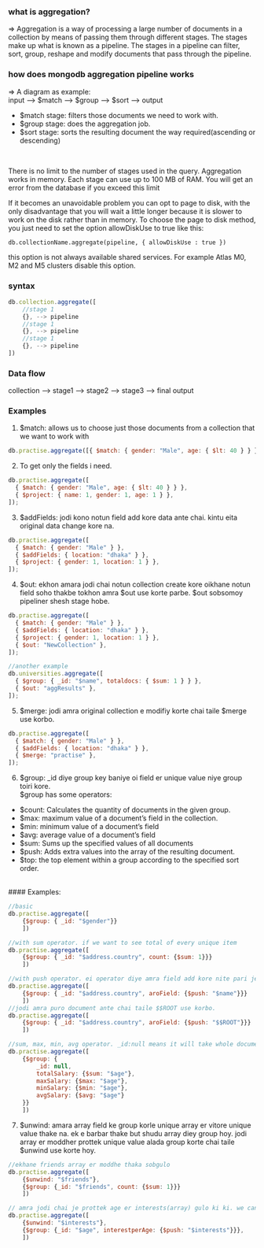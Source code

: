 ### what is aggregation?

=> Aggregation is a way of processing a large number of documents in a collection by means of passing them through different stages. The stages make up what is known as a pipeline. The stages in a pipeline can filter, sort, group, reshape and modify documents that pass through the pipeline.

### how does mongodb aggregation pipeline works

=> A diagram as example: <br>
input --> $match --> $group --> $sort --> output
<br>

- $match stage: filters those documents we need to work with.
- $group stage: does the aggregation job.
- $sort stage: sorts the resulting document the way required(ascending or descending)
<br>
<p>There is no limit to the number of stages used in the query. Aggregation works in memory. Each stage can use up to 100 MB of RAM. You will get an error from the database if you exceed this limit</p>
If it becomes an unavoidable problem you can opt to page to disk, with the only disadvantage that you will wait a little longer because it is slower to work on the disk rather than in memory. To choose the page to disk method, you just need to set the option allowDiskUse to true like this:

```
db.collectionName.aggregate(pipeline, { allowDiskUse : true })
```

this option is not always available shared services. For example Atlas M0, M2 and M5 clusters disable this option.

### syntax

```jsx
db.collection.aggregate([
    //stage 1
    {}, --> pipeline
    //stage 1
    {}, --> pipeline
    //stage 1
    {}, --> pipeline
])
```

### Data flow

collection --> stage1 --> stage2 --> stage3 --> final output

### Examples

1. $match: allows us to choose just those documents from a collection that we want to work with

```js
db.practise.aggregate([{ $match: { gender: "Male", age: { $lt: 40 } } }]);
```

2. To get only the fields i need.

```js
db.practise.aggregate([
  { $match: { gender: "Male", age: { $lt: 40 } } },
  { $project: { name: 1, gender: 1, age: 1 } },
]);
```

3. $addFields: jodi kono notun field add kore data ante chai. kintu eita original data change kore na.

```js
db.practise.aggregate([
  { $match: { gender: "Male" } },
  { $addFields: { location: "dhaka" } },
  { $project: { gender: 1, location: 1 } },
]);
```

4. $out: ekhon amara jodi chai notun collection create kore oikhane notun field soho thakbe tokhon amra $out use korte parbe. $out sobsomoy pipeliner shesh stage hobe.

```js
db.practise.aggregate([
  { $match: { gender: "Male" } },
  { $addFields: { location: "dhaka" } },
  { $project: { gender: 1, location: 1 } },
  { $out: "NewCollection" },
]);

//another example
db.universities.aggregate([
  { $group: { _id: "$name", totaldocs: { $sum: 1 } } },
  { $out: "aggResults" },
]);
```

5. $merge: jodi amra original collection e modifiy korte chai taile $merge use korbo.

```js
db.practise.aggregate([
  { $match: { gender: "Male" } },
  { $addFields: { location: "dhaka" } },
  { $merge: "practise" },
]);
```

6. $group: _id diye group key baniye oi field er unique value niye group toiri kore. <br>
$group has some operators:

- $count: Calculates the quantity of documents in the given group.
- $max: maximum value of a document’s field in the collection.
- $min: minimum value of a document’s field
- $avg: average value of a document’s field
- $sum: Sums up the specified values of all documents
- $push: Adds extra values into the array of the resulting document.
- $top: the top element within a group according to the specified sort order.
<br>
#### Examples: 

```js
//basic
db.practise.aggregate([
    {$group: { _id: "$gender"}}
    ])
```

```js
//with sum operator. if we want to see total of every unique item
db.practise.aggregate([
    {$group: { _id: "$address.country", count: {$sum: 1}}}
    ])
```
```js
//with push operator. ei operator diye amra field add kore nite pari jeta amader dorkar. ekhane name field o dekhabe sathe.
db.practise.aggregate([
    {$group: { _id: "$address.country", aroField: {$push: "$name"}}}
    ])
//jodi amra puro document ante chai taile $$ROOT use korbo.
db.practise.aggregate([
    {$group: { _id: "$address.country", aroField: {$push: "$$ROOT"}}}
    ])
```

```js
//sum, max, min, avg operator. _id:null means it will take whole document as one document.
db.practise.aggregate([
    {$group: { 
        _id: null, 
        totalSalary: {$sum: "$age"},
        maxSalary: {$max: "$age"},
        minSalary: {$min: "$age"},
        avgSalary: {$avg: "$age"}
    }}
    ])
```
7. $unwind: amara array field ke group korle unique array er vitore unique value thake na. ek e barbar thake but shudu array diey group hoy. jodi array er moddher prottek unique value alada group korte chai taile $unwind use korte hoy. 

```js
//ekhane friends array er moddhe thaka sobgulo 
db.practise.aggregate([
    {$unwind: "$friends"},
    {$group: {_id: "$friends", count: {$sum: 1}}}
    ])

// amra jodi chai je prottek age er interests(array) gulo ki ki. we can do it with unwind and group with age.
db.practise.aggregate([
    {$unwind: "$interests"},
    {$group: {_id: "$age", interestperAge: {$push: "$interests"}}},
    ])
```
